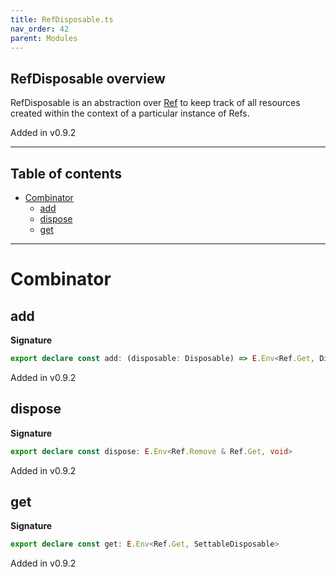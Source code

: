 ```yaml
---
title: RefDisposable.ts
nav_order: 42
parent: Modules
---
```


## RefDisposable overview

RefDisposable is an abstraction over [Ref](./Ref.ts.md) to keep track of all resources created
within the context of a particular instance of Refs.

Added in v0.9.2

---

<h2 class="text-delta">Table of contents</h2>

- [Combinator](#combinator)
  - [add](#add)
  - [dispose](#dispose)
  - [get](#get)

---

# Combinator

## add

**Signature**

```ts
export declare const add: (disposable: Disposable) => E.Env<Ref.Get, Disposable>
```

Added in v0.9.2

## dispose

**Signature**

```ts
export declare const dispose: E.Env<Ref.Remove & Ref.Get, void>
```

Added in v0.9.2

## get

**Signature**

```ts
export declare const get: E.Env<Ref.Get, SettableDisposable>
```

Added in v0.9.2
